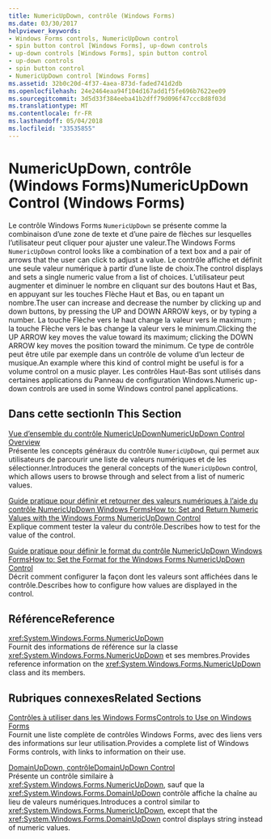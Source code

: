 ```yaml
---
title: NumericUpDown, contrôle (Windows Forms)
ms.date: 03/30/2017
helpviewer_keywords:
- Windows Forms controls, NumericUpDown control
- spin button control [Windows Forms], up-down controls
- up-down controls [Windows Forms], spin button control
- up-down controls
- spin button control
- NumericUpDown control [Windows Forms]
ms.assetid: 32b0c20d-4f37-4aea-873d-faded741d2db
ms.openlocfilehash: 24e2464eaa94f104d167add1f5fe696b7622ee09
ms.sourcegitcommit: 3d5d33f384eeba41b2dff79d096f47ccc8d8f03d
ms.translationtype: MT
ms.contentlocale: fr-FR
ms.lasthandoff: 05/04/2018
ms.locfileid: "33535855"
---
```

# <a name="numericupdown-control-windows-forms"></a><span data-ttu-id="8bbe5-102">NumericUpDown, contrôle (Windows Forms)</span><span class="sxs-lookup"><span data-stu-id="8bbe5-102">NumericUpDown Control (Windows Forms)</span></span>
<span data-ttu-id="8bbe5-103">Le contrôle Windows Forms `NumericUpDown` se présente comme la combinaison d’une zone de texte et d’une paire de flèches sur lesquelles l’utilisateur peut cliquer pour ajuster une valeur.</span><span class="sxs-lookup"><span data-stu-id="8bbe5-103">The Windows Forms `NumericUpDown` control looks like a combination of a text box and a pair of arrows that the user can click to adjust a value.</span></span> <span data-ttu-id="8bbe5-104">Le contrôle affiche et définit une seule valeur numérique à partir d’une liste de choix.</span><span class="sxs-lookup"><span data-stu-id="8bbe5-104">The control displays and sets a single numeric value from a list of choices.</span></span> <span data-ttu-id="8bbe5-105">L’utilisateur peut augmenter et diminuer le nombre en cliquant sur des boutons Haut et Bas, en appuyant sur les touches Flèche Haut et Bas, ou en tapant un nombre.</span><span class="sxs-lookup"><span data-stu-id="8bbe5-105">The user can increase and decrease the number by clicking up and down buttons, by pressing the UP and DOWN ARROW keys, or by typing a number.</span></span> <span data-ttu-id="8bbe5-106">La touche Flèche vers le haut change la valeur vers le maximum ; la touche Flèche vers le bas change la valeur vers le minimum.</span><span class="sxs-lookup"><span data-stu-id="8bbe5-106">Clicking the UP ARROW key moves the value toward its maximum; clicking the DOWN ARROW key moves the position toward the minimum.</span></span> <span data-ttu-id="8bbe5-107">Ce type de contrôle peut être utile par exemple dans un contrôle de volume d’un lecteur de musique.</span><span class="sxs-lookup"><span data-stu-id="8bbe5-107">An example where this kind of control might be useful is for a volume control on a music player.</span></span> <span data-ttu-id="8bbe5-108">Les contrôles Haut-Bas sont utilisés dans certaines applications du Panneau de configuration Windows.</span><span class="sxs-lookup"><span data-stu-id="8bbe5-108">Numeric up-down controls are used in some Windows control panel applications.</span></span>  
  
## <a name="in-this-section"></a><span data-ttu-id="8bbe5-109">Dans cette section</span><span class="sxs-lookup"><span data-stu-id="8bbe5-109">In This Section</span></span>  
 [<span data-ttu-id="8bbe5-110">Vue d’ensemble du contrôle NumericUpDown</span><span class="sxs-lookup"><span data-stu-id="8bbe5-110">NumericUpDown Control Overview</span></span>](../../../../docs/framework/winforms/controls/numericupdown-control-overview-windows-forms.md)  
 <span data-ttu-id="8bbe5-111">Présente les concepts généraux du contrôle `NumericUpDown`, qui permet aux utilisateurs de parcourir une liste de valeurs numériques et de les sélectionner.</span><span class="sxs-lookup"><span data-stu-id="8bbe5-111">Introduces the general concepts of the `NumericUpDown` control, which allows users to browse through and select from a list of numeric values.</span></span>  
  
 [<span data-ttu-id="8bbe5-112">Guide pratique pour définir et retourner des valeurs numériques à l’aide du contrôle NumericUpDown Windows Forms</span><span class="sxs-lookup"><span data-stu-id="8bbe5-112">How to: Set and Return Numeric Values with the Windows Forms NumericUpDown Control</span></span>](../../../../docs/framework/winforms/controls/set-and-return-numeric-values-with-wf-numericupdown-control.md)  
 <span data-ttu-id="8bbe5-113">Explique comment tester la valeur du contrôle.</span><span class="sxs-lookup"><span data-stu-id="8bbe5-113">Describes how to test for the value of the control.</span></span>  
  
 [<span data-ttu-id="8bbe5-114">Guide pratique pour définir le format du contrôle NumericUpDown Windows Forms</span><span class="sxs-lookup"><span data-stu-id="8bbe5-114">How to: Set the Format for the Windows Forms NumericUpDown Control</span></span>](../../../../docs/framework/winforms/controls/how-to-set-the-format-for-the-windows-forms-numericupdown-control.md)  
 <span data-ttu-id="8bbe5-115">Décrit comment configurer la façon dont les valeurs sont affichées dans le contrôle.</span><span class="sxs-lookup"><span data-stu-id="8bbe5-115">Describes how to configure how values are displayed in the control.</span></span>  
  
## <a name="reference"></a><span data-ttu-id="8bbe5-116">Référence</span><span class="sxs-lookup"><span data-stu-id="8bbe5-116">Reference</span></span>  
 <xref:System.Windows.Forms.NumericUpDown>  
 <span data-ttu-id="8bbe5-117">Fournit des informations de référence sur la classe <xref:System.Windows.Forms.NumericUpDown> et ses membres.</span><span class="sxs-lookup"><span data-stu-id="8bbe5-117">Provides reference information on the <xref:System.Windows.Forms.NumericUpDown> class and its members.</span></span>  
  
## <a name="related-sections"></a><span data-ttu-id="8bbe5-118">Rubriques connexes</span><span class="sxs-lookup"><span data-stu-id="8bbe5-118">Related Sections</span></span>  
 [<span data-ttu-id="8bbe5-119">Contrôles à utiliser dans les Windows Forms</span><span class="sxs-lookup"><span data-stu-id="8bbe5-119">Controls to Use on Windows Forms</span></span>](../../../../docs/framework/winforms/controls/controls-to-use-on-windows-forms.md)  
 <span data-ttu-id="8bbe5-120">Fournit une liste complète de contrôles Windows Forms, avec des liens vers des informations sur leur utilisation.</span><span class="sxs-lookup"><span data-stu-id="8bbe5-120">Provides a complete list of Windows Forms controls, with links to information on their use.</span></span>  
  
 [<span data-ttu-id="8bbe5-121">DomainUpDown, contrôle</span><span class="sxs-lookup"><span data-stu-id="8bbe5-121">DomainUpDown Control</span></span>](../../../../docs/framework/winforms/controls/domainupdown-control-windows-forms.md)  
 <span data-ttu-id="8bbe5-122">Présente un contrôle similaire à <xref:System.Windows.Forms.NumericUpDown>, sauf que la <xref:System.Windows.Forms.DomainUpDown> contrôle affiche la chaîne au lieu de valeurs numériques.</span><span class="sxs-lookup"><span data-stu-id="8bbe5-122">Introduces a control similar to <xref:System.Windows.Forms.NumericUpDown>, except that the <xref:System.Windows.Forms.DomainUpDown> control displays string instead of numeric values.</span></span>
